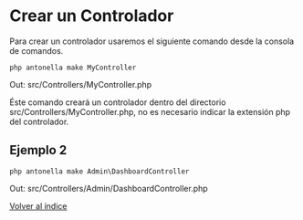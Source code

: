 # Crear un Controlador

Para crear un controlador usaremos el siguiente comando desde la consola de comandos.

`php antonella make MyController`

Out: src/Controllers/MyController.php

Éste comando creará un controlador dentro del directorio src/Controllers/MyController.php, no es necesario indicar la 
extensión php del controlador.

## Ejemplo 2

`php antonella make Admin\DashboardController`

Out: src/Controllers/Admin/DashboardController.php

[Volver al índice](https://github.com/cehojac/antonella-framework-for-wp/tree/1.8/docs/readme.md)